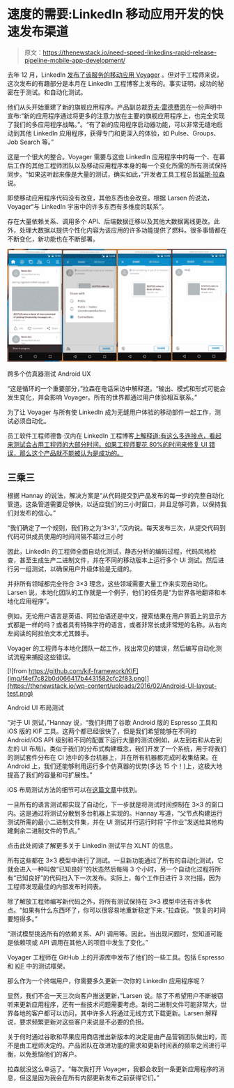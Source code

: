 # 速度的需要:LinkedIn 移动应用开发的快速发布渠道

> 原文：<https://thenewstack.io/need-speed-linkedins-rapid-release-pipeline-mobile-app-development/>

去年 12 月，LinkedIn [发布了该服务的移动应用 Voyager](http://blog.linkedin.com/2015/12/01/our-new-linkedin-app-is-here-making-it-easier-than-ever-to-stay-in-touch-with-the-people-and-information-you-need-to-be-successful/) 。但对于工程师来说，这次发布的有趣部分是本月在 LinkedIn 工程博客上发布的。事实证明，成功的秘密在于测试。和自动化测试。

他们从头开始重建了新的旗舰应用程序。产品副总裁[乔夫·雷德费恩](http://blog.linkedin.com/author/Joff%7CRedfern/)在一份声明中宣布:“新的应用程序通过将更多的注意力放在主要的旗舰应用程序上，也完全实现了我们的多应用程序战略。”。“有了新的应用程序启动器功能，可以非常无缝地启动到其他 LinkedIn 应用程序，获得专门和更深入的体验，如 Pulse、Groups、Job Search 等。”

这是一个很大的整合。Voyager 需要与这些 LinkedIn 应用程序中的每一个、在幕后工作的其他工程师团队以及移动应用程序本身的每一个变化所需的所有测试保持同步。“如果这听起来像是大量的测试，确实如此，”开发者工具工程总监[延斯·拉森](https://www.linkedin.com/in/jenspillgram)说。

即使移动应用程序代码没有改变，其他东西也会改变。根据 Larsen 的说法，Voyager“与 LinkedIn 宇宙中的许多东西有多维度的联系”。

存在大量依赖关系、调用多个 API、后端数据迁移以及其他大数据离线更改。此外，处理大数据以提供个性化内容为该应用的许多功能提供了燃料。很多事情都在不断变化，新功能也在不断部署。

[![Voyager](img/0efd9e9b08263981e10f9b822bb93feb.png)](https://engineering.linkedin.com/blog/2016/02/3x3--speeding-up-mobile-releases)

跨多个仿真器测试 Android UX

“这是循环的一个重要部分，”拉森在电话采访中解释道。“输出、模式和形式可能会发生变化，并会影响 Voyager。所有的世界都通过用户体验相互联系。”

为了让 Voyager 与所有使 LinkedIn 成为无缝用户体验的移动部件一起工作，测试必须自动化。

员工软件工程师德鲁·汉内在 LinkedIn 工程博客[上解释道:](https://engineering.linkedin.com/blog/2016/02/3x3--speeding-up-mobile-releases)[有这么多连接点，看起来测试会占用工程师的大部分时间。如果工程师要花 80%的时间来修复 UI 错误，那么这个产品就不能被认为是成功的。](https://engineering.linkedin.com/blog/authors/d/drew-hannay)

## 三乘三

根据 Hannay 的说法，解决方案是“从代码提交到产品发布的每一步的完整自动化管道。这条管道需要足够快，以适应我们的三小时窗口，并且足够可靠，以保持我们对发布的信心。”

“我们确定了一个规则，我们称之为‘3×3’，”汉内说。每天发布三次，从提交代码到代码可供成员使用的时间间隔不超过三小时

因此，LinkedIn 的工程师全面自动化测试，静态分析的编码过程，代码风格检查，甚至生成生产二进制文件，并在不同的移动版本上运行多个 UI 测试。然后进行另一组测试，以确保用户升级体验是无缝的。

并非所有领域都完全符合 3×3 理念，这些领域需要大量工作来实现自动化。Larsen 说，本地化团队的工作就是一个例子，他们的任务是“为世界各地翻译和本地化应用程序”。

例如，无论用户语言是英语、阿拉伯语还是中文，搜索结果在用户界面上的显示方式都是一样的吗？或者具有特殊字符的语言，或者非常长或非常短的名称。从右向左阅读的阿拉伯文本尤其棘手。

Voyager 的工程师与本地化团队一起工作，找出常见的错误，然后编写自动化测试流程来捕捉这些错误。

[![from https://github.com/kif-framework/KIF](img/f4ef7c82b0d066417b4431582cfc2f83.png)](https://thenewstack.io/wp-content/uploads/2016/02/Android-UI-layout-test.png)

Android UI 布局测试

“对于 UI 测试，”Hannay 说，“我们利用了谷歌 Android 版的 Espresso 工具和 iOS 版的 KIF 工具。这两个都已经很快了，但是我们希望能够在不同的 Android/iOS API 级别和不同的配置下运行大量的测试(例如，从左到右和从右到左的 UI 布局)。类似于我们的分布式构建概念，我们开发了一个系统，用于将我们的测试套件分布在 CI 池中的多台机器上，并在所有机器都完成时收集结果。在 Android 上，我们还能够利用运行多个仿真器的优势(多达 15 个！)上，这极大地提高了我们的容量和可扩展性。”

iOS 布局测试方法的细节可以在[这篇文章](https://engineering.linkedin.com/blog/2016/01/effective-layout-testing-library-for-ios)中找到。

一旦所有的语言测试都实现了自动化，下一步就是将测试时间控制在 3×3 的窗口内。这是通过将测试分散到多台机器上实现的。Hannay 写道，“父节点构建运行测试所需的最小二进制文件集，并在 UI 测试并行运行时将“子作业”发送给其他构建剩余二进制文件的节点。”

点击此处阅读了解更多关于 LinkedIn 测试平台 XLNT 的信息。

所有这些都在 3×3 模型中进行了测试。一旦新功能通过了所有的自动化测试，它就会进入一种叫做“已知良好”的状态然后每隔 3 个小时，另一个自动化过程将所有“已知良好”的代码扫入下一次发布。实际上，每个工作日进行 3 次扫描，因为工程师发现最佳的内部发布时间表。

除了解放工程师编写新代码之外，将所有测试保持在 3×3 模型中还有许多优点。“如果有什么东西坏了，你可以很容易地重新稳定下来，”拉森说。“恢复的时间要短得多。”

“测试模型挑选所有的依赖关系、API 调用等。因此，当出现问题时，您知道可能是依赖项或 API 调用在其他人的项目中发生了变化。”

Voyager 工程师在 GitHub 上的开源库中发布了他们的一些工具。包括 Espresso 和 [KIF](https://github.com/kif-framework/KIF) 中的测试框架。

那么作为一个终端用户，你需要多久更新一次你的 LinkedIn 应用程序呢？

显然，我们不会一天三次向客户推送更新，”Larsen 说。除了不希望用户不断被窃听来更新应用程序，还有一些技术问题需要考虑。新的二进制文件可能非常大，世界各地的客户都可以访问，其中许多人将通过无线方式下载更新。Larsen 解释说，要求频繁更新对这些客户来说是不必要的负担。

关于何时通过谷歌和苹果应用商店推出新版本的决定是由产品营销团队做出的，而不是由工程师决定的。产品团队在改进功能的需求和更新时间表的频率之间进行平衡，以免惹恼他们的客户。

拉森就没这么幸运了。“每次我打开 Voyager，我都会收到一条更新应用程序的消息，但这是因为我会在所有内部更新发布之前获得它们。”

<svg xmlns:xlink="http://www.w3.org/1999/xlink" viewBox="0 0 68 31" version="1.1"><title>Group</title> <desc>Created with Sketch.</desc></svg>